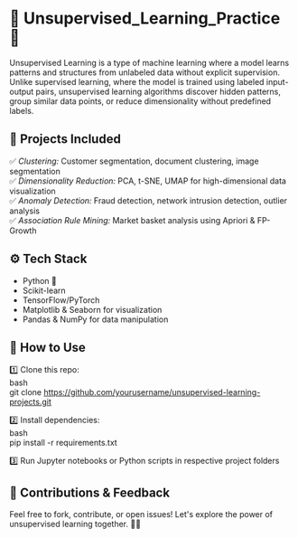 # 📌 Unsupervised_Learning_Practice  🎯 

Unsupervised Learning is a type of machine learning where a model learns patterns and structures from unlabeled data without explicit supervision. Unlike supervised learning, where the model is trained using labeled input-output pairs, unsupervised learning algorithms discover hidden patterns, group similar data points, or reduce dimensionality without predefined labels.

## 🚀 Projects Included  
✅ *Clustering:* Customer segmentation, document clustering, image segmentation  
✅ *Dimensionality Reduction:* PCA, t-SNE, UMAP for high-dimensional data visualization  
✅ *Anomaly Detection:* Fraud detection, network intrusion detection, outlier analysis  
✅ *Association Rule Mining:* Market basket analysis using Apriori & FP-Growth  

## ⚙️ Tech Stack  
- Python 🐍  
- Scikit-learn  
- TensorFlow/PyTorch  
- Matplotlib & Seaborn for visualization  
- Pandas & NumPy for data manipulation 
 
## 📂 How to Use  
1️⃣ Clone this repo:  
bash  
git clone https://github.com/yourusername/unsupervised-learning-projects.git  
  
2️⃣ Install dependencies:  
bash  
pip install -r requirements.txt  
  
3️⃣ Run Jupyter notebooks or Python scripts in respective project folders  

## 📢 Contributions & Feedback  
Feel free to fork, contribute, or open issues! Let's explore the power of unsupervised learning together. 🚀✨  
